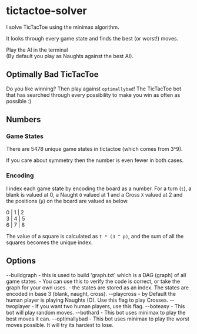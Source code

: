 # tictactoe-solver

I solve TicTacToe using the minimax algorithm. 

It looks through every game state and finds the best (or worst!) moves.

Play the AI in the terminal <br> (By default you play as Naughts against the best AI).

## Optimally Bad TicTacToe

Do you like winning? Then play against `optimallybad`! The TicTacToe bot that has searched through every possibility to make you win as often as possible :)

## Numbers

### Game States
There are 5478 unique game states in tictactoe (which comes from 3^9). 

If you care about symmetry then the number is even fewer in both cases.

### Encoding
I index each game state by encoding the board as a number. For a turn (`t`), a blank is valued at 0, a Naught `O` valued at 1 and a Cross `X` valued at 2 and the positions (`p`) on the board are valued as below.  

0 | 1 | 2  
3 | 4 | 5  
6 | 7 | 8  

The value of a square is calculated as `t * (3 ^ p)`, and the sum of all the squares becomes the unique index.


## Options

--buildgraph
    - this is used to build 'graph.txt' which is a DAG (graph) of all game states.
    - You can use this to verify the code is correct, or take the graph for your own uses.
    - the states are stored as an index. The states are encoded in base 3 (blank, naught, cross).
--playcross
    - by Default the human player is playing Naughts (O). Use this flag to play Crosses.
--twoplayer
    - If you want two human players, use this flag.
--boteasy
    - This bot will play random moves.
--bothard
    - This bot uses minimax to play the best moves it can.
--optimallybad
    - This bot uses minimax to play the worst moves possible. It will try its hardest to lose.

